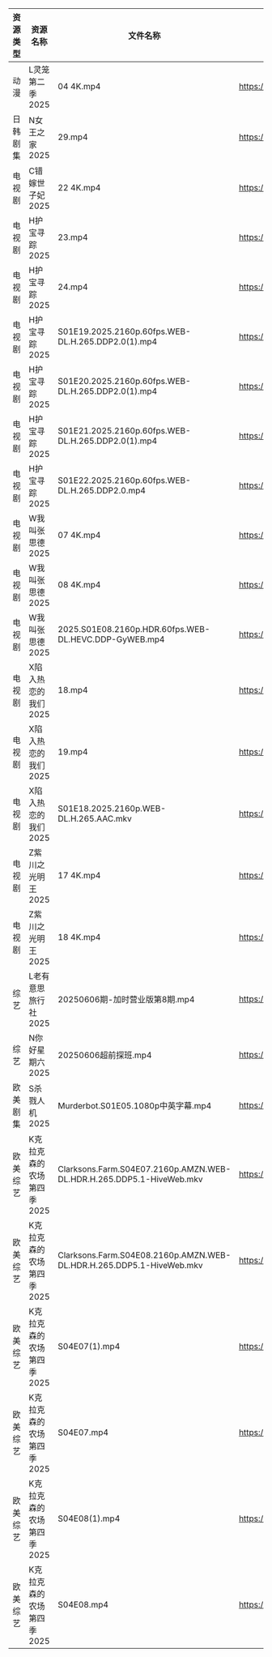 | 资源类型 | 资源名称            | 文件名称                                                                 | 分享链接                                 | 更新时间                |
| ---- | --------------- | -------------------------------------------------------------------- | ------------------------------------ | ------------------- |
| 动漫   | L灵笼第二季2025      | 04 4K.mp4                                                            | https://pan.quark.cn/s/9fb249c91348  | 2025-06-06 16:23:01 |
| 日韩剧集 | N女王之家2025       | 29.mp4                                                               | https://pan.quark.cn/s/a85463f38f49  | 2025-06-06 16:24:02 |
| 电视剧  | C错嫁世子妃2025      | 22 4K.mp4                                                            | https://www.alipan.com/s/fsFbunEy7wg | 2025-06-06 21:05:11 |
| 电视剧  | H护宝寻踪2025       | 23.mp4                                                               | https://www.alipan.com/s/YPtSxQ39eiG | 2025-06-06 08:05:21 |
| 电视剧  | H护宝寻踪2025       | 24.mp4                                                               | https://www.alipan.com/s/YPtSxQ39eiG | 2025-06-06 08:05:20 |
| 电视剧  | H护宝寻踪2025       | S01E19.2025.2160p.60fps.WEB-DL.H.265.DDP2.0(1).mp4                   | https://www.alipan.com/s/YPtSxQ39eiG | 2025-06-06 08:05:20 |
| 电视剧  | H护宝寻踪2025       | S01E20.2025.2160p.60fps.WEB-DL.H.265.DDP2.0(1).mp4                   | https://www.alipan.com/s/YPtSxQ39eiG | 2025-06-06 08:05:19 |
| 电视剧  | H护宝寻踪2025       | S01E21.2025.2160p.60fps.WEB-DL.H.265.DDP2.0(1).mp4                   | https://www.alipan.com/s/YPtSxQ39eiG | 2025-06-06 08:05:18 |
| 电视剧  | H护宝寻踪2025       | S01E22.2025.2160p.60fps.WEB-DL.H.265.DDP2.0.mp4                      | https://www.alipan.com/s/YPtSxQ39eiG | 2025-06-06 08:05:17 |
| 电视剧  | W我叫张思德2025      | 07 4K.mp4                                                            | https://www.alipan.com/s/K6gKsP3dQ5J | 2025-06-06 08:05:48 |
| 电视剧  | W我叫张思德2025      | 08 4K.mp4                                                            | https://www.alipan.com/s/K6gKsP3dQ5J | 2025-06-06 08:05:47 |
| 电视剧  | W我叫张思德2025      | 2025.S01E08.2160p.HDR.60fps.WEB-DL.HEVC.DDP-GyWEB.mp4                | https://pan.quark.cn/s/7094d1f0b265  | 2025-06-06 10:26:21 |
| 电视剧  | X陷入热恋的我们2025    | 18.mp4                                                               | https://www.alipan.com/s/tXqE3saLfdb | 2025-06-06 08:05:59 |
| 电视剧  | X陷入热恋的我们2025    | 19.mp4                                                               | https://www.alipan.com/s/tXqE3saLfdb | 2025-06-06 21:05:49 |
| 电视剧  | X陷入热恋的我们2025    | S01E18.2025.2160p.WEB-DL.H.265.AAC.mkv                               | https://www.alipan.com/s/tXqE3saLfdb | 2025-06-06 08:05:59 |
| 电视剧  | Z紫川之光明王2025     | 17 4K.mp4                                                            | https://www.alipan.com/s/5oMJsnAqqi3 | 2025-06-06 21:05:57 |
| 电视剧  | Z紫川之光明王2025     | 18 4K.mp4                                                            | https://www.alipan.com/s/5oMJsnAqqi3 | 2025-06-06 21:05:56 |
| 综艺   | L老有意思旅行社2025    | 20250606期-加时营业版第8期.mp4                                               | https://pan.quark.cn/s/f387ccfb541f  | 2025-06-06 16:29:28 |
| 综艺   | N你好星期六2025      | 20250606超前探班.mp4                                                     | https://www.alipan.com/s/nvuMvPrHLGa | 2025-06-06 16:06:23 |
| 欧美剧集 | S杀戮人机2025       | Murderbot.S01E05.1080p中英字幕.mp4                                       | https://pan.quark.cn/s/6334a00109f2  | 2025-06-06 16:25:26 |
| 欧美综艺 | K克拉克森的农场第四季2025 | Clarksons.Farm.S04E07.2160p.AMZN.WEB-DL.HDR.H.265.DDP5.1-HiveWeb.mkv | https://pan.quark.cn/s/3a8b0ac33d8b  | 2025-06-06 16:28:46 |
| 欧美综艺 | K克拉克森的农场第四季2025 | Clarksons.Farm.S04E08.2160p.AMZN.WEB-DL.HDR.H.265.DDP5.1-HiveWeb.mkv | https://pan.quark.cn/s/3a8b0ac33d8b  | 2025-06-06 16:29:01 |
| 欧美综艺 | K克拉克森的农场第四季2025 | S04E07(1).mp4                                                        | https://pan.quark.cn/s/3a8b0ac33d8b  | 2025-06-06 16:28:40 |
| 欧美综艺 | K克拉克森的农场第四季2025 | S04E07.mp4                                                           | https://pan.quark.cn/s/3a8b0ac33d8b  | 2025-06-06 16:28:50 |
| 欧美综艺 | K克拉克森的农场第四季2025 | S04E08(1).mp4                                                        | https://pan.quark.cn/s/3a8b0ac33d8b  | 2025-06-06 16:28:44 |
| 欧美综艺 | K克拉克森的农场第四季2025 | S04E08.mp4                                                           | https://pan.quark.cn/s/3a8b0ac33d8b  | 2025-06-06 16:28:58 |
